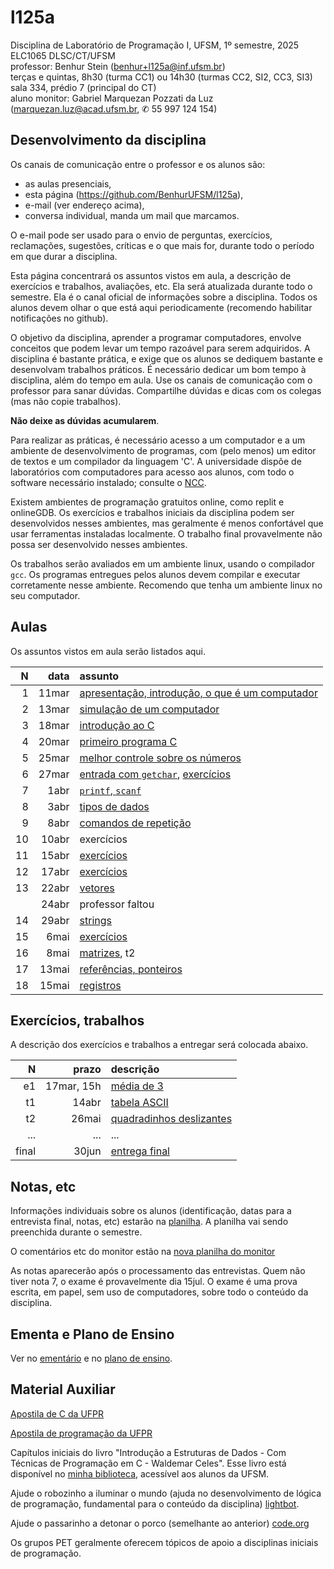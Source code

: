 # l125a
Disciplina de Laboratório de Programação I, UFSM, 1º semestre, 2025\
ELC1065 DLSC/CT/UFSM\
professor: Benhur Stein ([benhur+l125a@inf.ufsm.br](mailto:benhur%2bl125a@inf.ufsm.br))\
terças e quintas, 8h30 (turma CC1) ou 14h30 (turmas CC2, SI2, CC3, SI3)\
sala 334, prédio 7 (principal do CT)\
aluno monitor: Gabriel Marquezan Pozzati da Luz ([marquezan.luz@acad.ufsm.br](mailto:marquezan.luz@acad.ufsm.br), ✆ 55 997 124 154)

## Desenvolvimento da disciplina

Os canais de comunicação entre o professor e os alunos são:
- as aulas presenciais,
- esta página (<https://github.com/BenhurUFSM/l125a>),
- e-mail (ver endereço acima),
- conversa individual, manda um mail que marcamos.

O e-mail pode ser usado para o envio de perguntas, exercícios, reclamações, sugestões, críticas e o que mais for, durante todo o período em que durar a disciplina.

Esta página concentrará os assuntos vistos em aula, a descrição de exercícios e trabalhos, avaliações, etc. Ela será atualizada durante todo o semestre. Ela é o canal oficial de informações sobre a disciplina. Todos os alunos devem olhar o que está aqui periodicamente (recomendo habilitar notificações no github).

O objetivo da disciplina, aprender a programar computadores, envolve conceitos que podem levar um tempo razoável para serem adquiridos.
A disciplina é bastante prática, e exige que os alunos se dediquem bastante e desenvolvam trabalhos práticos.
É necessário dedicar um bom tempo à disciplina, além do tempo em aula. 
Use os canais de comunicação com o professor para sanar dúvidas.
Compartilhe dúvidas e dicas com os colegas (mas não copie trabalhos).

**Não deixe as dúvidas acumularem**.

Para realizar as práticas, é necessário acesso a um computador e a um ambiente de desenvolvimento de programas, com (pelo menos) um editor de textos e um compilador da linguagem 'C'.
A universidade dispõe de laboratórios com computadores para acesso aos alunos, com todo o software necessário instalado; consulte o [NCC](http://ncc.inf.ufsm.br/).

Existem ambientes de programação gratuitos online, como replit e onlineGDB. Os exercícios e trabalhos iniciais da disciplina podem ser desenvolvidos nesses ambientes, mas geralmente é menos confortável que usar ferramentas instaladas localmente.
O trabalho final provavelmente não possa ser desenvolvido nesses ambientes.

Os trabalhos serão avaliados em um ambiente linux, usando o compilador `gcc`. Os programas entregues pelos alunos devem compilar e executar corretamente nesse ambiente. Recomendo que tenha um ambiente linux no seu computador.

##  Aulas 

Os assuntos vistos em aula serão listados aqui.

|    N |   data | assunto
| ---: | -----: | :--------
|    1 | 11mar  | [apresentação, introdução, o que é um computador](Assuntos/1-organizacao.md)
|    2 | 13mar  | [simulação de um computador](https://docs.google.com/document/d/1AEC4Ywk6ZQ9sym5MkdkcPYaM-EhM7aYU2su6F9KsYhs/edit?usp=sharing)
|    3 | 18mar  | [introdução ao C](Assuntos/2-introducao-ao-C.md)
|    4 | 20mar  | [primeiro programa C](Assuntos/2-introducao-ao-C.md#mpp)
|    5 | 25mar  | [melhor controle sobre os números](Assuntos/2-introducao-ao-C.md#melhor)
|    6 | 27mar  | [entrada com `getchar`](Assuntos/2-introducao-ao-C.md#a6), [exercícios](/Assuntos/2-introducao-ao-C.md#ex6)
|    7 |  1abr  | [`printf`, `scanf`](/Aulas/a7.md)
|    8 |  3abr  | [tipos de dados](Assuntos/3-tipos_de_dados.md)
|    9 |  8abr  | [comandos de repetição](/Assuntos/comandos-de-repeticao.md)
|   10 | 10abr  | exercícios
|   11 | 15abr  | [exercícios](Aulas/a11.md)
|   12 | 17abr  | [exercícios](Aulas/a12.md)
|   13 | 22abr  | [vetores](Assuntos/vetor.md)
|      | 24abr  | professor faltou
|   14 | 29abr  | [strings](Assuntos/vetor.md#string)
|   15 |  6mai  | [exercícios](/Aulas/a15.md)
|   16 |  8mai  | [matrizes](Assuntos/vetor.md#matriz), t2
|   17 | 13mai  | [referências, ponteiros](Assuntos/ponteiros.md)
|   18 | 15mai  | [registros](Assuntos/registros.md)


## Exercícios, trabalhos

A descrição dos exercícios e trabalhos a entregar será colocada abaixo.

|     N |     prazo | descrição
| ----: | --------: | :-----------
|    e1 | 17mar, 15h | [média de 3](Trabalhos/e1.md)
|    t1 | 14abr     | [tabela ASCII](Trabalhos/t1.md)
|    t2 | 26mai     | [quadradinhos deslizantes](Trabalhos/t2.md)
| ...   | ...       | ...
| final | 30jun     | [entrega final](final.md)

## Notas, etc

Informações individuais sobre os alunos (identificação, datas para a entrevista final, notas, etc) estarão na [planilha](https://docs.google.com/spreadsheets/d/1ypKaq3P_jSKWu54xONsxRbuhFwE5L_AGF1RG1tDw5FA/edit?usp=sharing).
A planilha vai sendo preenchida durante o semestre.

O comentários etc do monitor estão na [nova planilha do monitor](https://docs.google.com/spreadsheets/d/1SS2P400hWMZY7n4PcyBN3uJkqd-BbC1ZnciOIR0pSTU/edit?usp=sharing)
<!--(https://docs.google.com/spreadsheets/d/1TXViLHx5WqGxBjx9ehkCL-niRJWN7neYsxqf-Ov9Sdg/edit?usp=sharing).-->

As notas aparecerão após o processamento das entrevistas.
Quem não tiver nota 7, o exame é provavelmente dia 15jul.
O exame é uma prova escrita, em papel, sem uso de computadores, sobre todo o conteúdo da disciplina.

## Ementa e Plano de Ensino

Ver no [ementário](https://www.ufsm.br/ementario/disciplinas/ELC1065/) e no [plano de ensino](https://docs.google.com/document/d/17d4ptg4cpeN2-wlo_st178Xj0v2q1czH4LedWktRhS8/edit?usp=sharing).


## Material Auxiliar

[Apostila de C da UFPR](http://www.inf.ufpr.br/cursos/ci067/Docs/NotasAula.pdf)

[Apostila de programação da UFPR](https://www.inf.ufpr.br/marcos/livro_alg1/livro_alg1.pdf)

Capítulos iniciais do livro "Introdução a Estruturas de Dados - Com Técnicas de Programação em C - Waldemar Celes".
Esse livro está disponível no [minha biblioteca](https://www.ufsm.br/orgaos-suplementares/biblioteca/e-books-2/), acessível aos alunos da UFSM.

Ajude o robozinho a iluminar o mundo (ajuda no desenvolvimento de lógica de programação, fundamental para o conteúdo da disciplina) [lightbot](http://lightbot.com).

Ajude o passarinho a detonar o porco (semelhante ao anterior) [code.org](http://studio.code.org/hoc/1)

Os grupos PET geralmente oferecem tópicos de apoio a disciplinas iniciais de programação.

